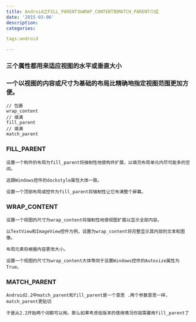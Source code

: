 ```yaml
---
title: Android之FILL_PARENT与WRAP_CONTENT和MATCH_PARENT介绍
date: '2015-03-06'
description:
categories:

tags:android

---
```


### 三个属性都用来适应视图的水平或垂直大小

>

### 一个以视图的内容或尺寸为基础的布局比精确地指定视图范围更加方便。

>

	// 包裹
	wrap_content 
	// 填满
	fill_parent 
	// 填满
	match_parent 

>

### FILL_PARENT

>

	设置一个构件的布局为fill_parent将强制性地使构件扩展，以填充布局单元内尽可能多的空间。

	这跟Windows控件的dockstyle属性大体一致。

	设置一个顶部布局或控件为fill_parent将强制性让它布满整个屏幕。

>

### WRAP_CONTENT

>

	设置一个视图的尺寸为wrap_content将强制性地使视图扩展以显示全部内容。

	以TextView和ImageView控件为例，设置为wrap_content将完整显示其内部的文本和图像。

	布局元素将根据内容更改大小。

	设置一个视图的尺寸为wrap_content大体等同于设置Windows控件的Autosize属性为True。

>

### MATCH_PARENT

	Android2.2中match_parent和fill_parent是一个意思 .两个参数意思一样，match_parent更贴切

	于是从2.2开始两个词都可以用。那么如果考虑低版本的使用情况你就需要用fill_parent了

